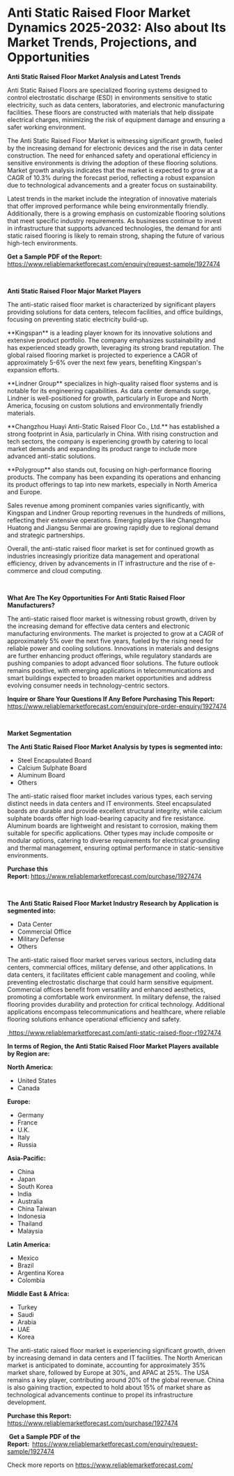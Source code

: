 <p><h1>Anti Static Raised Floor Market Dynamics 2025-2032: Also about Its Market Trends, Projections, and Opportunities</h1></p><p><strong>Anti Static Raised Floor Market Analysis and Latest Trends</strong></p>
<p><p>Anti Static Raised Floors are specialized flooring systems designed to control electrostatic discharge (ESD) in environments sensitive to static electricity, such as data centers, laboratories, and electronic manufacturing facilities. These floors are constructed with materials that help dissipate electrical charges, minimizing the risk of equipment damage and ensuring a safer working environment. </p><p>The Anti Static Raised Floor Market is witnessing significant growth, fueled by the increasing demand for electronic devices and the rise in data center construction. The need for enhanced safety and operational efficiency in sensitive environments is driving the adoption of these flooring solutions. Market growth analysis indicates that the market is expected to grow at a CAGR of 10.3% during the forecast period, reflecting a robust expansion due to technological advancements and a greater focus on sustainability.</p><p>Latest trends in the market include the integration of innovative materials that offer improved performance while being environmentally friendly. Additionally, there is a growing emphasis on customizable flooring solutions that meet specific industry requirements. As businesses continue to invest in infrastructure that supports advanced technologies, the demand for anti static raised flooring is likely to remain strong, shaping the future of various high-tech environments.</p></p>
<p><strong>Get a Sample PDF of the Report:&nbsp;</strong> <a href="https://www.reliablemarketforecast.com/enquiry/request-sample/1927474?utm_campaign=1832&utm_medium=2&utm_source=Github&utm_content=ia&utm_term=15012025&utm_id=anti-static-raised-floor">https://www.reliablemarketforecast.com/enquiry/request-sample/1927474</a></p>
<p>&nbsp;</p>
<p><strong>Anti Static Raised Floor Major Market Players</strong></p>
<p><p>The anti-static raised floor market is characterized by significant players providing solutions for data centers, telecom facilities, and office buildings, focusing on preventing static electricity build-up. </p><p>**Kingspan** is a leading player known for its innovative solutions and extensive product portfolio. The company emphasizes sustainability and has experienced steady growth, leveraging its strong brand reputation. The global raised flooring market is projected to experience a CAGR of approximately 5-6% over the next few years, benefiting Kingspan's expansion efforts.</p><p>**Lindner Group** specializes in high-quality raised floor systems and is notable for its engineering capabilities. As data center demands surge, Lindner is well-positioned for growth, particularly in Europe and North America, focusing on custom solutions and environmentally friendly materials. </p><p>**Changzhou Huayi Anti-Static Raised Floor Co., Ltd.** has established a strong footprint in Asia, particularly in China. With rising construction and tech sectors, the company is experiencing growth by catering to local market demands and expanding its product range to include more advanced anti-static solutions.</p><p>**Polygroup** also stands out, focusing on high-performance flooring products. The company has been expanding its operations and enhancing its product offerings to tap into new markets, especially in North America and Europe. </p><p>Sales revenue among prominent companies varies significantly, with Kingspan and Lindner Group reporting revenues in the hundreds of millions, reflecting their extensive operations. Emerging players like Changzhou Huatong and Jiangsu Senmai are growing rapidly due to regional demand and strategic partnerships.</p><p>Overall, the anti-static raised floor market is set for continued growth as industries increasingly prioritize data management and operational efficiency, driven by advancements in IT infrastructure and the rise of e-commerce and cloud computing.</p></p>
<p>&nbsp;</p>
<p><strong>What Are The Key Opportunities For Anti Static Raised Floor Manufacturers?</strong></p>
<p><p>The anti-static raised floor market is witnessing robust growth, driven by the increasing demand for effective data centers and electronic manufacturing environments. The market is projected to grow at a CAGR of approximately 5% over the next five years, fueled by the rising need for reliable power and cooling solutions. Innovations in materials and designs are further enhancing product offerings, while regulatory standards are pushing companies to adopt advanced floor solutions. The future outlook remains positive, with emerging applications in telecommunications and smart buildings expected to broaden market opportunities and address evolving consumer needs in technology-centric sectors.</p></p>
<p><strong>Inquire or Share Your Questions If Any Before Purchasing This Report:</strong> <a href="https://www.reliablemarketforecast.com/enquiry/pre-order-enquiry/1927474?utm_campaign=1832&utm_medium=2&utm_source=Github&utm_content=ia&utm_term=15012025&utm_id=anti-static-raised-floor">https://www.reliablemarketforecast.com/enquiry/pre-order-enquiry/1927474</a></p>
<p>&nbsp;</p>
<p><strong>Market Segmentation</strong></p>
<p><strong>The Anti Static Raised Floor Market Analysis by types is segmented into:</strong></p>
<p><ul><li>Steel Encapsulated Board</li><li>Calcium Sulphate Board</li><li>Aluminum Board</li><li>Others</li></ul></p>
<p><p>The anti-static raised floor market includes various types, each serving distinct needs in data centers and IT environments. Steel encapsulated boards are durable and provide excellent structural integrity, while calcium sulphate boards offer high load-bearing capacity and fire resistance. Aluminum boards are lightweight and resistant to corrosion, making them suitable for specific applications. Other types may include composite or modular options, catering to diverse requirements for electrical grounding and thermal management, ensuring optimal performance in static-sensitive environments.</p></p>
<p><strong>Purchase this Report:&nbsp;</strong><a href="https://www.reliablemarketforecast.com/purchase/1927474?utm_campaign=1832&utm_medium=2&utm_source=Github&utm_content=ia&utm_term=15012025&utm_id=anti-static-raised-floor">https://www.reliablemarketforecast.com/purchase/1927474</a></p>
<p>&nbsp;</p>
<p><strong>The Anti Static Raised Floor Market Industry Research by Application is segmented into:</strong></p>
<p><ul><li>Data Center</li><li>Commercial Office</li><li>Military Defense</li><li>Others</li></ul></p>
<p><p>The anti-static raised floor market serves various sectors, including data centers, commercial offices, military defense, and other applications. In data centers, it facilitates efficient cable management and cooling, while preventing electrostatic discharge that could harm sensitive equipment. Commercial offices benefit from versatility and enhanced aesthetics, promoting a comfortable work environment. In military defense, the raised flooring provides durability and protection for critical technology. Additional applications encompass telecommunications and healthcare, where reliable flooring solutions enhance operational efficiency and safety.</p></p>
<p><a href="https://www.reliablemarketforecast.com/anti-static-raised-floor-r1927474?utm_campaign=1832&utm_medium=2&utm_source=Github&utm_content=ia&utm_term=15012025&utm_id=anti-static-raised-floor">&nbsp;https://www.reliablemarketforecast.com/anti-static-raised-floor-r1927474</a></p>
<p><strong>In terms of Region, the Anti Static Raised Floor Market Players available by Region are:</strong></p>
<p>
    <p> <strong> North America: </strong>
        <ul>
            <li>United States</li>
            <li>Canada</li>
        </ul>
        </p> 
    <p> <strong> Europe: </strong>
        <ul>
            <li>Germany</li>
            <li>France</li>
            <li>U.K.</li>
            <li>Italy</li>
            <li>Russia</li>
        </ul>
        </p> 
    <p> <strong> Asia-Pacific: </strong>
        <ul>
            <li>China</li>
            <li>Japan</li>
            <li>South Korea</li>
            <li>India</li>
            <li>Australia</li>
            <li>China Taiwan</li>
            <li>Indonesia</li>
            <li>Thailand</li>
            <li>Malaysia</li>
        </ul>
        </p> 
    <p> <strong> Latin America: </strong>
        <ul>
            <li>Mexico</li>
            <li>Brazil</li>
            <li>Argentina Korea</li>
            <li>Colombia</li>
        </ul>
        </p> 
    <p> <strong> Middle East & Africa: </strong>
        <ul>
            <li>Turkey</li>
            <li>Saudi</li>
            <li>Arabia</li>
            <li>UAE</li>
            <li>Korea</li>
        </ul>
    </p>
    </p>
<p><p>The anti-static raised floor market is experiencing significant growth, driven by increasing demand in data centers and IT facilities. The North American market is anticipated to dominate, accounting for approximately 35% market share, followed by Europe at 30%, and APAC at 25%. The USA remains a key player, contributing around 20% of the global revenue. China is also gaining traction, expected to hold about 15% of market share as technological advancements continue to propel its infrastructure development.</p></p>
<p><strong>Purchase this Report: </strong><a href="https://www.reliablemarketforecast.com/purchase/1927474?utm_campaign=1832&utm_medium=2&utm_source=Github&utm_content=ia&utm_term=15012025&utm_id=anti-static-raised-floor">https://www.reliablemarketforecast.com/purchase/1927474</a></p>
<p>&nbsp;<strong>Get a Sample PDF of the Report:&nbsp;&nbsp;</strong><a href="https://www.reliablemarketforecast.com/enquiry/request-sample/1927474?utm_campaign=1832&utm_medium=2&utm_source=Github&utm_content=ia&utm_term=15012025&utm_id=anti-static-raised-floor">https://www.reliablemarketforecast.com/enquiry/request-sample/1927474</a></p>
<p><strong></strong></p>
<p>Check more reports on <a href="https://www.reliablemarketforecast.com/?utm_campaign=1832&utm_medium=2&utm_source=Github&utm_content=ia&utm_term=15012025&utm_id=anti-static-raised-floor">https://www.reliablemarketforecast.com/</a></p>